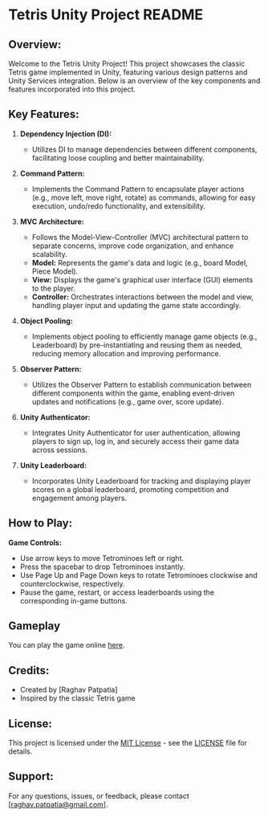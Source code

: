 # Tetris Unity Project README

## Overview:
Welcome to the Tetris Unity Project! This project showcases the classic Tetris game implemented in Unity, featuring various design patterns and Unity Services integration. Below is an overview of the key components and features incorporated into this project.

## Key Features:
1. **Dependency Injection (DI):**
   - Utilizes DI to manage dependencies between different components, facilitating loose coupling and better maintainability.

2. **Command Pattern:**
   - Implements the Command Pattern to encapsulate player actions (e.g., move left, move right, rotate) as commands, allowing for easy execution, undo/redo functionality, and extensibility.

3. **MVC Architecture:**
   - Follows the Model-View-Controller (MVC) architectural pattern to separate concerns, improve code organization, and enhance scalability.
   - **Model:** Represents the game's data and logic (e.g., board Model, Piece Model).
   - **View:** Displays the game's graphical user interface (GUI) elements to the player.
   - **Controller:** Orchestrates interactions between the model and view, handling player input and updating the game state accordingly.

4. **Object Pooling:**
   - Implements object pooling to efficiently manage game objects (e.g., Leaderboard) by pre-instantiating and reusing them as needed, reducing memory allocation and improving performance.

5. **Observer Pattern:**
   - Utilizes the Observer Pattern to establish communication between different components within the game, enabling event-driven updates and notifications (e.g., game over, score update).

6. **Unity Authenticator:**
   - Integrates Unity Authenticator for user authentication, allowing players to sign up, log in, and securely access their game data across sessions.

7. **Unity Leaderboard:**
   - Incorporates Unity Leaderboard for tracking and displaying player scores on a global leaderboard, promoting competition and engagement among players.

## How to Play:
  **Game Controls:**
   - Use arrow keys to move Tetrominoes left or right.
   - Press the spacebar to drop Tetrominoes instantly.
   - Use Page Up and Page Down keys to rotate Tetrominoes clockwise and counterclockwise, respectively.
   - Pause the game, restart, or access leaderboards using the corresponding in-game buttons.

## Gameplay
You can play the game online [here](https://raghavpatpatia.itch.io/tetris).

## Credits:
- Created by [Raghav Patpatia]
- Inspired by the classic Tetris game

## License:
This project is licensed under the [MIT License](LICENSE) - see the [LICENSE](LICENSE) file for details.

## Support:
For any questions, issues, or feedback, please contact [raghav.patpatia@gmail.com].
